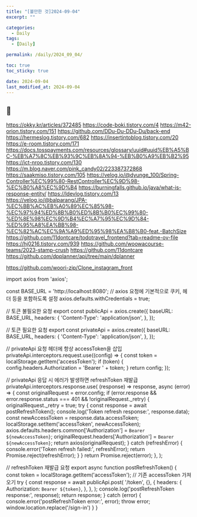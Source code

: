 ```yaml
---
title: "[볼만한 것]2024-09-04"
excerpt: ""

categories:
  - Daily
tags:
  - [Daily]

permalink: /daily/2024_09_04/

toc: true
toc_sticky: true

date: 2024-09-04
last_modified_at: 2024-09-04
---
```


## 🦥
https://okky.kr/articles/372485
https://code-boki.tistory.com/4
https://m42-orion.tistory.com/151
https://github.com/DDu-Du-DDu-Du/back-end
https://hermeslog.tistory.com/682
https://insertintoblog.tistory.com/20
https://e-room.tistory.com/171
https://docs.tosspayments.com/resources/glossary/uuid#uuid%EB%A5%BC-%EB%A7%8C%EB%93%9C%EB%8A%94-%EB%B0%A9%EB%B2%95
https://ict-nroo.tistory.com/130
https://m.blog.naver.com/pink_candy02/223387372868
https://saakmiso.tistory.com/105
https://velog.io/@dyunge_100/Spring-Controller%EC%99%80-RestController%EC%9D%98-%EC%B0%A8%EC%9D%B4  https://burningfalls.github.io/java/what-is-response-entity/
https://ldevlog.tistory.com/13
https://velog.io/@balparang/JPA-%EC%BB%AC%EB%A0%89%EC%85%98-%EC%97%94%ED%8B%B0%ED%8B%B0%EC%99%80-%ED%8E%98%EC%9D%B4%EC%A7%95%EC%9D%84-%ED%95%A8%EA%BB%98-%EC%82%AC%EC%9A%A9%ED%95%98%EA%B8%B0-feat.-BatchSize
https://github.com/11dontcare/todotravel_frontend?tab=readme-ov-file
https://hj0216.tistory.com/939
https://github.com/woowacourse-teams/2023-stamp-crush
https://github.com/11dontcare
https://github.com/dpplanner/api/tree/main/dplanner


https://github.com/woori-zip/Clone_instagram_front

import axios from 'axios';

const BASE_URL = 'http://localhost:8080';
// axios 요청에 기본적으로 쿠키, 헤더 등을 포함하도록 설정
axios.defaults.withCredentials = true;

// 토큰 불필요한 요청
export const publicApi = axios.create({
  baseURL: BASE_URL,
  headers: {
    'Content-Type': 'application/json',
  },
});

// 토큰 필요한 요청
export const privateApi = axios.create({
  baseURL: BASE_URL,
  headers: {
    'Content-Type': 'application/json',
  },
});

// privateApi 요청 헤더에 항상 accessToken을 삽입
privateApi.interceptors.request.use((config) => {
  const token = localStorage.getItem('accessToken');
  if (token) {
    config.headers.Authorization = 'Bearer ' + token;
  }
  return config;
});

// privateApi 응답 시 에러가 발생하면 refreshToken 재발급
privateApi.interceptors.response.use(
  (response) => response,
  async (error) => {
    const originalRequest = error.config;
    if (error.response && error.response.status === 401 && !originalRequest._retry) {
      originalRequest._retry = true;
      try {
        const response = await postRefreshToken();
        console.log('Token refresh response:', response.data);
        const newAccessToken = response.data.accessToken;
        localStorage.setItem('accessToken', newAccessToken);
        axios.defaults.headers.common['Authorization'] = `Bearer ${newAccessToken}`;
        originalRequest.headers['Authorization'] = `Bearer ${newAccessToken}`;
        return axios(originalRequest);
      } catch (refreshError) {
        console.error('Token refresh failed:', refreshError);
        return Promise.reject(refreshError);
      }
    }
    return Promise.reject(error);
  },
);

// refreshToken 재발급 요청
export async function postRefreshToken() {
  const token = localStorage.getItem('accessToken'); // 기존 accessToken 가져오기
  try {
    const response = await publicApi.post(
      '/token',
      {},
      {
        headers: {
          Authorization: `Bearer ${token}`,
        },
      },
    );
    console.log('postRefreshToken response:', response);
    return response;
  } catch (error) {
    console.error('postRefreshToken error:', error);
    throw error;
    window.location.replace('/sign-in')
  }
}

